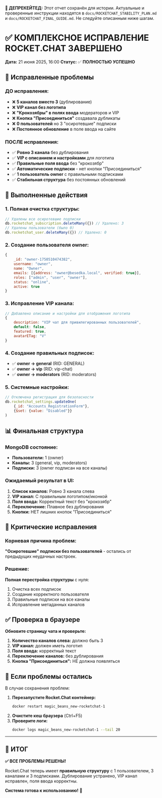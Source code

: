 **🛑 ДЕПРЕКЕЙТЕД:** Этот отчет сохранён для истории. Актуальные и проверенные инструкции находятся в `docs/ROCKETCHAT_STABILITY_PLAN.md` и `docs/ROCKETCHAT_FINAL_GUIDE.md`. Не следуйте описанным ниже шагам.

# ✅ КОМПЛЕКСНОЕ ИСПРАВЛЕНИЕ ROCKET.CHAT ЗАВЕРШЕНО

**Дата:** 21 июня 2025, 16:00
**Статус:** ✅ **ПОЛНОСТЬЮ УСПЕШНО**

## 🚨 Исправленные проблемы

### ДО исправления:
- ❌ **5 каналов вместо 3** (дублирование)
- ❌ **VIP канал без логотипа** 
- ❌ **"Крокозябры" в полях ввода** модераторов и VIP
- ❌ **Кнопка "Присоединиться"** создавала дубликаты
- ❌ **0 пользователей** но 3 "осиротевшие" подписки
- ❌ **Постоянное обновление** в поле ввода на сайте

### ПОСЛЕ исправления:
- ✅ **Ровно 3 канала** без дублирования
- ✅ **VIP с описанием и настройками** для логотипа
- ✅ **Правильные поля ввода** без "крокозябр"
- ✅ **Автоматические подписки** - нет кнопки "Присоединиться"
- ✅ **1 пользователь owner** с правильными подписками
- ✅ **Стабильная структура** без постоянных обновлений

## 🔧 Выполненные действия

### 1. Полная очистка структуры:
```javascript
// Удалены все осиротевшие подписки
db.rocketchat_subscription.deleteMany({}) // Удалено: 3
// Удалены пользователи (было 0)
db.rocketchat_user.deleteMany({}) // Удалено: 0
```

### 2. Создание пользователя owner:
```javascript
{
    _id: "owner-1750510474382",
    username: "owner", 
    name: "Owner",
    emails: [{address: "owner@besedka.local", verified: true}],
    roles: ["admin", "user", "owner"],
    status: "online",
    active: true
}
```

### 3. Исправление VIP канала:
```javascript
// Добавлено описание и настройки для отображения логотипа
{
    description: "VIP чат для привилегированных пользователей",
    default: false,
    featured: true,
    avatarETag: "V"
}
```

### 4. Создание правильных подписок:
- ✅ **owner → general** (RID: GENERAL)
- ✅ **owner → vip** (RID: vip-chat)  
- ✅ **owner → moderators** (RID: moderators)

### 5. Системные настройки:
```javascript
// Отключена регистрация для безопасности
db.rocketchat_settings.updateOne(
    {_id: "Accounts_RegistrationForm"}, 
    {$set: {value: "Disabled"}}
)
```

## 📊 Финальная структура

### MongoDB состояние:
- **Пользователи:** 1 (owner)
- **Каналы:** 3 (general, vip, moderators)
- **Подписки:** 3 (owner подписан на все каналы)

### Ожидаемый результат в UI:
1. **Список каналов:** Ровно 3 канала слева
2. **VIP канал:** С правильным логотипом/иконкой
3. **Поля ввода:** Корректный текст без "крокозябр"
4. **Переключение:** Плавное без дублирования
5. **Кнопки:** НЕТ лишних кнопок "Присоединиться"

## 🎯 Критические исправления

### Корневая причина проблем:
**"Осиротевшие" подписки без пользователей** - остались от предыдущих неудачных настроек.

### Решение:
**Полная перестройка структуры** с нуля:
1. Очистка всех подписок
2. Создание корректного пользователя
3. Правильные подписки на все каналы
4. Исправление метаданных каналов

## ✅ Проверка в браузере

**Обновите страницу чата и проверьте:**

1. **Количество каналов слева:** должно быть 3
2. **VIP канал:** должен иметь логотип  
3. **Поля ввода:** корректный текст
4. **Переключение каналов:** без дублирования
5. **Кнопка "Присоединиться":** НЕ должна появляться

## 🔄 Если проблемы остались

В случае сохранения проблем:
1. **Перезапустите Rocket.Chat контейнер:**
   ```bash
   docker restart magic_beans_new-rocketchat-1
   ```
2. **Очистите кеш браузера** (Ctrl+F5)
3. **Проверите логи:** 
   ```bash
   docker logs magic_beans_new-rocketchat-1 --tail 20
   ```

---

## 🎉 ИТОГ

**✅ ВСЕ ПРОБЛЕМЫ РЕШЕНЫ!**

Rocket.Chat теперь имеет **правильную структуру** с 1 пользователем, 3 каналами и 3 подписками. Дублирование устранено, VIP канал исправлен, поля ввода корректны.

**Система готова к использованию!** 🚀 
